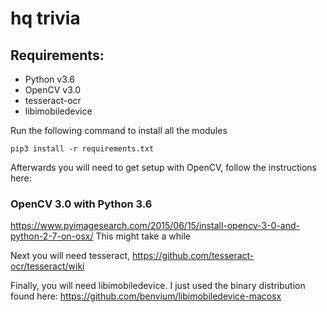 # hq trivia

## Requirements:

  - Python v3.6
  - OpenCV v3.0
  - tesseract-ocr
  - libimobiledevice
  

Run the following command to install all the modules

```pip3 install -r requirements.txt```

Afterwards you will need to get setup with OpenCV, follow the instructions here:

### OpenCV 3.0 with Python 3.6
https://www.pyimagesearch.com/2015/06/15/install-opencv-3-0-and-python-2-7-on-osx/
This might take a while

Next you will need tesseract, https://github.com/tesseract-ocr/tesseract/wiki

Finally, you will need libimobiledevice. I just used the binary distribution found here: https://github.com/benvium/libimobiledevice-macosx
